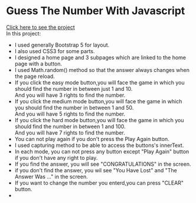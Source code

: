 # Guess The Number With Javascript

[Click here to see the project](https://mehmetcakir1.github.io/guessTheNumberWithJS/)
<br>
In this project:
* I used generally Bootstrap 5 for layout.
* I  also used CSS3 for some parts.
* I designed a home page and 3 subpages which are linked to the home page with a button.<br>
* I used Math.random() method so that the answer always changes when the page reload.
* If you click the easy mode button,you will face the game in which you should find the number in between just 1 and 10.<br>
  And you will have 3 rights to find the number.<br>
* If you click the medium mode button,you will face the game in which you should find the number in between 1 and 50.<br>
  And you will have 5 rights to find the number.<br>
* If you click the hard mode button,you will face the game in which you should find the number in between 1 and 100.<br>
  And you will have 7 rights to find the number.<br>
* You can not play again if you don't press the Play Again button. <br>
* I used capturing method to be able to access the buttons's innerText.<br>
* In each mode, you can not press any button except "Play Again" button if you don't have any right to play. <br>
* If you find the answer, you will see "CONGRATULATIONS" in the screen.<br>
* if you don't find the answer, you wil see "You Have Lost" and "The Answer Was ..." in the screen.<br>
* If you want to change the number you enterd,you can press "CLEAR" button.
* 









![]()
